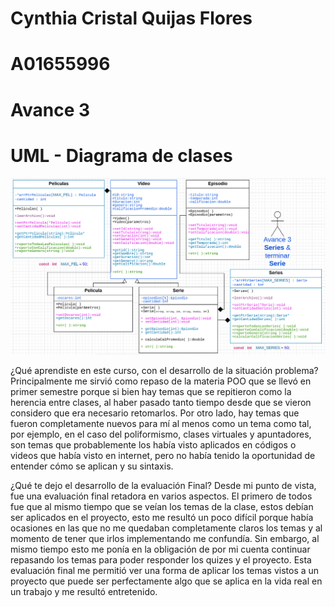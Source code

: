 # Cynthia Cristal Quijas Flores
# A01655996
# Avance 3

# UML - Diagrama de clases 
![](uml.png)


¿Qué aprendiste en este curso, con el desarrollo de la situación problema?
Principalmente me sirvió como repaso de la materia POO que se llevó en primer semestre porque si bien hay temas que se
repitieron como la herencia entre clases, al haber pasado tanto tiempo desde que se vieron considero que era necesario
retomarlos. Por otro lado, hay temas que fueron completamente nuevos para mí al menos como un tema como tal, por ejemplo,
en el caso del poliformismo, clases virtuales y apuntadores, son temas que probablemente los había visto aplicados en 
códigos o videos que había visto en internet, pero no había tenido la oportunidad de entender cómo se aplican y su sintaxis.

¿Qué te dejo  el desarrollo de la evaluación Final?
Desde mi punto de vista, fue una evaluación final retadora en varios aspectos. El primero de todos fue que al mismo tiempo
que se veían los temas de la clase, estos debían ser aplicados en el proyecto, esto me resultó un poco difícil porque había
ocasiones en las que no me quedaban completamente claros los temas y al momento de tener que irlos implementando me confundía.
Sin embargo, al mismo tiempo esto me ponía en la obligación de por mi cuenta continuar repasando los temas para poder responder
los quizes y el proyecto. 
Esta evaluación final me permitió ver una forma de aplicar los temas vistos a un proyecto que puede ser perfectamente algo que
se aplica en la vida real en un trabajo y me resultó entretenido.
